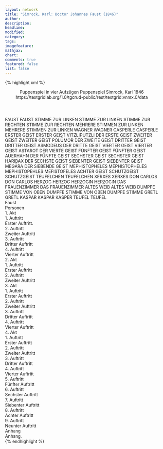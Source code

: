 ```yaml
---
layout: network
title: "Simrock, Karl: Doctor Johannes Faust (1846)"
author:
description:
headline:
modified:
category:
tags:
imagefeature:
mathjax:
chart:
comments: true
featured: false
list: false
---
```

{% highlight xml %}
<?xml-model href="https://raw.githubusercontent.com/DLiNa/project/master/rules/lina.rnc"?><?xml-model href="https://raw.githubusercontent.com/DLiNa/project/master/rules/lina.sch"?>
<play xmlns="http://lina.digital">
  <header>
    <title>Doctor Johannes Faust</title>
    <subtitle>Puppenspiel in vier Aufzügen</subtitle>
    <genretitle>Puppenspiel</genretitle>
    <author>Simrock, Karl</author>
    <date type="print" when="1846">1846</date>
    <date type="premiere"/>
    <date type="written"/>
    <source>https://textgridlab.org/1.0/tgcrud-public/rest/textgrid:vnmx.0/data</source>
  </header>
  <personae>
    <character>
      <name>FAUST</name>
      <alias xml:id="faust">
        <name>FAUST</name>
      </alias>
    </character>
    <character>
      <name>STIMME ZUR LINKEN</name>
      <alias xml:id="stimme_zur_linken">
        <name>STIMME ZUR LINKEN</name>
      </alias>
    </character>
    <character>
      <name>STIMME ZUR RECHTEN</name>
      <alias xml:id="stimme_zur_rechten">
        <name>STIMME ZUR RECHTEN</name>
      </alias>
    </character>
    <character>
      <name>MEHRERE STIMMEN ZUR LINKEN</name>
      <alias xml:id="mehrere_stimmen_zur_linken">
        <name>MEHRERE STIMMEN ZUR LINKEN</name>
      </alias>
    </character>
    <character>
      <name>WAGNER</name>
      <alias xml:id="wagner">
        <name>WAGNER</name>
      </alias>
    </character>
    <character>
      <name>CASPERLE</name>
      <alias xml:id="casperle">
        <name>CASPERLE</name>
      </alias>
    </character>
    <character>
      <name>ERSTER GEIST</name>
      <alias xml:id="erster_geist">
        <name>ERSTER GEIST</name>
      </alias>
      <alias xml:id="vitzliputzli">
        <name>VITZLIPUTZLI</name>
      </alias>
      <alias xml:id="der_erste_geist">
        <name>DER ERSTE GEIST</name>
      </alias>
    </character>
    <character>
      <name>ZWEITER GEIST</name>
      <alias xml:id="zweiter_geist">
        <name>ZWEITER GEIST</name>
      </alias>
      <alias xml:id="polümor">
        <name>POLÜMOR</name>
      </alias>
      <alias xml:id="der_zweite_geist">
        <name>DER ZWEITE GEIST</name>
      </alias>
    </character>
    <character>
      <name>DRITTER GEIST</name>
      <alias xml:id="dritter_geist">
        <name>DRITTER GEIST</name>
      </alias>
      <alias xml:id="asmodeus">
        <name>ASMODEUS</name>
      </alias>
      <alias xml:id="der_dritte_geist">
        <name>DER DRITTE GEIST</name>
      </alias>
    </character>
    <character>
      <name>VIERTER GEIST</name>
      <alias xml:id="vierter_geist">
        <name>VIERTER GEIST</name>
      </alias>
      <alias xml:id="astarot">
        <name>ASTAROT</name>
      </alias>
      <alias xml:id="der_vierte_geist">
        <name>DER VIERTE GEIST</name>
      </alias>
    </character>
    <character>
      <name>FÜNFTER GEIST</name>
      <alias xml:id="fünfter_geist">
        <name>FÜNFTER GEIST</name>
      </alias>
      <alias xml:id="auerhahn">
        <name>AUERHAHN</name>
      </alias>
      <alias xml:id="der_fünfte_geist">
        <name>DER FÜNFTE GEIST</name>
      </alias>
    </character>
    <character>
      <name>SECHSTER GEIST</name>
      <alias xml:id="sechster_geist">
        <name>SECHSTER GEIST</name>
      </alias>
      <alias xml:id="haribax">
        <name>HARIBAX</name>
      </alias>
      <alias xml:id="der_sechste_geist">
        <name>DER SECHSTE GEIST</name>
      </alias>
    </character>
    <character>
      <name>SIEBENTER GEIST</name>
      <alias xml:id="siebenter_geist">
        <name>SIEBENTER GEIST</name>
      </alias>
      <alias xml:id="megära">
        <name>MEGÄRA</name>
      </alias>
      <alias xml:id="der_siebende_geist">
        <name>DER SIEBENDE GEIST</name>
      </alias>
    </character>
    <character>
      <name>MEPHISTOPHELES</name>
      <alias xml:id="mephistopheles">
        <name>MEPHISTOPHELES</name>
      </alias>
      <alias xml:id="mephistopehles">
        <name>MEPHISTOPEHLES</name>
      </alias>
      <alias xml:id="mefistofeles">
        <name>MEFISTOFELES</name>
      </alias>
      <alias xml:id="achter_geist">
        <name>ACHTER GEIST</name>
      </alias>
    </character>
    <character>
      <name>SCHUTZGEIST</name>
      <alias xml:id="schutzgeist">
        <name>SCHUTZGEIST</name>
      </alias>
    </character>
    <character>
      <name>TEUFELCHEN</name>
      <alias xml:id="teufelchen">
        <name>TEUFELCHEN</name>
      </alias>
    </character>
    <character>
      <name>XERXES</name>
      <alias xml:id="xerxes">
        <name>XERXES</name>
      </alias>
    </character>
    <character>
      <name>DON CARLOS</name>
      <alias xml:id="don_carlos">
        <name>DON CARLOS</name>
      </alias>
    </character>
    <character>
      <name>HERZOG</name>
      <alias xml:id="herzog">
        <name>HERZOG</name>
      </alias>
    </character>
    <character>
      <name>HERZOGIN</name>
      <alias xml:id="herzogin">
        <name>HERZOGIN</name>
      </alias>
    </character>
    <character>
      <name>DAS FRAUENZIMMER</name>
      <alias xml:id="das_frauenzimmer">
        <name>DAS FRAUENZIMMER</name>
      </alias>
    </character>
    <character>
      <name>ALTES WEIB</name>
      <alias xml:id="altes_weib">
        <name>ALTES WEIB</name>
      </alias>
    </character>
    <character>
      <name>DUMPFE STIMME VON OBEN</name>
      <alias xml:id="dumpfe_stimme_von_oben">
        <name>DUMPFE STIMME VON OBEN</name>
      </alias>
      <alias xml:id="dumpfe_stimme">
        <name>DUMPFE STIMME</name>
      </alias>
    </character>
    <character>
      <name>GRETL</name>
      <alias xml:id="gretl">
        <name>GRETL</name>
      </alias>
    </character>
    <character>
      <name>KASPAR</name>
      <alias xml:id="kaspar">
        <name>KASPAR</name>
      </alias>
      <alias xml:id="kasper">
        <name>KASPER</name>
      </alias>
    </character>
    <character>
      <name>TEUFEL</name>
      <alias xml:id="teufel">
        <name>TEUFEL</name>
      </alias>
    </character>
  </personae>
  <text>
    <div>
      <head>Faust</head>
      <div>
        <head>Personen</head>
      </div>
      <div>
        <head>1. Akt</head>
        <div>
          <head>1. Auftritt</head>
          <div>
            <head>Erster Auftritt.</head>
            <sp who="#faust">
              <amount n="5" unit="speech_acts"/>
              <amount n="203" unit="words"/>
              <amount n="31" unit="lines"/>
              <amount n="1133" unit="chars"/>
            </sp>
            <sp who="#stimme_zur_linken">
              <amount n="2" unit="speech_acts"/>
              <amount n="37" unit="words"/>
              <amount n="7" unit="lines"/>
              <amount n="222" unit="chars"/>
            </sp>
            <sp who="#stimme_zur_rechten">
              <amount n="3" unit="speech_acts"/>
              <amount n="28" unit="words"/>
              <amount n="6" unit="lines"/>
              <amount n="168" unit="chars"/>
            </sp>
            <sp who="#mehrere_stimmen_zur_linken">
              <amount n="1" unit="speech_acts"/>
              <amount n="1" unit="words"/>
              <amount n="1" unit="lines"/>
              <amount n="9" unit="chars"/>
            </sp>
          </div>
        </div>
        <div>
          <head>2. Auftritt</head>
          <div>
            <head>Zweiter Auftritt</head>
            <sp who="#wagner">
              <amount n="8" unit="speech_acts"/>
              <amount n="173" unit="words"/>
              <amount n="2" unit="lines"/>
              <amount n="1042" unit="chars"/>
            </sp>
            <sp who="#faust">
              <amount n="8" unit="speech_acts"/>
              <amount n="256" unit="words"/>
              <amount n="4" unit="lines"/>
              <amount n="1455" unit="chars"/>
            </sp>
          </div>
        </div>
        <div>
          <head>3. Auftritt</head>
          <div>
            <head>Dritter Auftritt</head>
            <sp who="#casperle">
              <amount n="1" unit="speech_acts"/>
              <amount n="266" unit="words"/>
              <amount n="1529" unit="chars"/>
            </sp>
          </div>
        </div>
        <div>
          <head>4. Auftritt</head>
          <div>
            <head>Vierter Auftritt</head>
            <sp who="#wagner">
              <amount n="16" unit="speech_acts"/>
              <amount n="420" unit="words"/>
              <amount n="11" unit="lines"/>
              <amount n="2269" unit="chars"/>
            </sp>
            <sp who="#casperle">
              <amount n="16" unit="speech_acts"/>
              <amount n="424" unit="words"/>
              <amount n="9" unit="lines"/>
              <amount n="2198" unit="chars"/>
            </sp>
          </div>
        </div>
      </div>
      <div>
        <head>2. Akt</head>
        <div>
          <head>1. Auftritt</head>
          <div>
            <head>Erster Auftritt</head>
            <sp who="#faust">
              <amount n="31" unit="speech_acts"/>
              <amount n="828" unit="words"/>
              <amount n="31" unit="lines"/>
              <amount n="4558" unit="chars"/>
            </sp>
            <sp who="#erster_geist">
              <amount n="1" unit="speech_acts"/>
              <amount n="1" unit="words"/>
              <amount n="1" unit="lines"/>
              <amount n="13" unit="chars"/>
            </sp>
            <sp who="#vitzliputzli">
              <amount n="1" unit="speech_acts"/>
              <amount n="5" unit="words"/>
              <amount n="1" unit="lines"/>
              <amount n="25" unit="chars"/>
            </sp>
            <sp who="#zweiter_geist">
              <amount n="1" unit="speech_acts"/>
              <amount n="2" unit="words"/>
              <amount n="1" unit="lines"/>
              <amount n="8" unit="chars"/>
            </sp>
            <sp who="#polümor">
              <amount n="1" unit="speech_acts"/>
              <amount n="10" unit="words"/>
              <amount n="1" unit="lines"/>
              <amount n="39" unit="chars"/>
            </sp>
            <sp who="#dritter_geist">
              <amount n="1" unit="speech_acts"/>
              <amount n="1" unit="words"/>
              <amount n="1" unit="lines"/>
              <amount n="9" unit="chars"/>
            </sp>
            <sp who="#asmodeus">
              <amount n="1" unit="speech_acts"/>
              <amount n="9" unit="words"/>
              <amount n="1" unit="lines"/>
              <amount n="41" unit="chars"/>
            </sp>
            <sp who="#vierter_geist">
              <amount n="1" unit="speech_acts"/>
              <amount n="1" unit="words"/>
              <amount n="1" unit="lines"/>
              <amount n="8" unit="chars"/>
            </sp>
            <sp who="#astarot">
              <amount n="1" unit="speech_acts"/>
              <amount n="6" unit="words"/>
              <amount n="1" unit="lines"/>
              <amount n="26" unit="chars"/>
            </sp>
            <sp who="#fünfter_geist">
              <amount n="1" unit="speech_acts"/>
              <amount n="1" unit="words"/>
              <amount n="1" unit="lines"/>
              <amount n="9" unit="chars"/>
            </sp>
            <sp who="#auerhahn">
              <amount n="1" unit="speech_acts"/>
              <amount n="6" unit="words"/>
              <amount n="1" unit="lines"/>
              <amount n="27" unit="chars"/>
            </sp>
            <sp who="#sechster_geist">
              <amount n="1" unit="speech_acts"/>
              <amount n="1" unit="words"/>
              <amount n="1" unit="lines"/>
              <amount n="8" unit="chars"/>
            </sp>
            <sp who="#haribax">
              <amount n="1" unit="speech_acts"/>
              <amount n="3" unit="words"/>
              <amount n="1" unit="lines"/>
              <amount n="13" unit="chars"/>
            </sp>
            <sp who="#siebenter_geist">
              <amount n="1" unit="speech_acts"/>
              <amount n="2" unit="words"/>
              <amount n="1" unit="lines"/>
              <amount n="7" unit="chars"/>
            </sp>
            <sp who="#megära">
              <amount n="1" unit="speech_acts"/>
              <amount n="3" unit="words"/>
              <amount n="1" unit="lines"/>
              <amount n="13" unit="chars"/>
            </sp>
            <sp who="#achter_geist">
              <amount n="1" unit="speech_acts"/>
              <amount n="1" unit="words"/>
              <amount n="1" unit="lines"/>
              <amount n="15" unit="chars"/>
            </sp>
            <sp who="#mephistopheles">
              <amount n="14" unit="speech_acts"/>
              <amount n="224" unit="words"/>
              <amount n="15" unit="lines"/>
              <amount n="1217" unit="chars"/>
            </sp>
            <sp who="#mephistopehles">
              <amount n="1" unit="speech_acts"/>
              <amount n="39" unit="words"/>
              <amount n="225" unit="chars"/>
            </sp>
            <sp who="#schutzgeist">
              <amount n="1" unit="speech_acts"/>
              <amount n="31" unit="words"/>
              <amount n="4" unit="lines"/>
              <amount n="187" unit="chars"/>
            </sp>
          </div>
        </div>
        <div>
          <head>2. Auftritt</head>
          <div>
            <head>Zweiter Auftritt</head>
            <sp who="#casperle">
              <amount n="24" unit="speech_acts"/>
              <amount n="919" unit="words"/>
              <amount n="19" unit="lines"/>
              <amount n="4953" unit="chars"/>
            </sp>
            <sp who="#der_erste_geist #der_zweite_geist #der_dritte_geist #der_vierte_geist #der_fünfte_geist #der_sechste_geist #der_siebende_geist">
              <amount n="2" unit="speech_acts"/>
              <amount n="8" unit="words"/>
              <amount n="2" unit="lines"/>
              <amount n="46" unit="chars"/>
            </sp>
            <sp who="#erster_geist">
              <amount n="1" unit="speech_acts"/>
              <amount n="1" unit="words"/>
              <amount n="1" unit="lines"/>
              <amount n="7" unit="chars"/>
            </sp>
            <sp who="#asmodeus">
              <amount n="3" unit="speech_acts"/>
              <amount n="21" unit="words"/>
              <amount n="3" unit="lines"/>
              <amount n="136" unit="chars"/>
            </sp>
            <sp who="#teufelchen">
              <amount n="1" unit="speech_acts"/>
              <amount n="1" unit="words"/>
              <amount n="1" unit="lines"/>
              <amount n="7" unit="chars"/>
            </sp>
            <sp who="#xerxes">
              <amount n="1" unit="speech_acts"/>
              <amount n="5" unit="words"/>
              <amount n="1" unit="lines"/>
              <amount n="34" unit="chars"/>
            </sp>
            <sp who="#auerhahn">
              <amount n="14" unit="speech_acts"/>
              <amount n="207" unit="words"/>
              <amount n="11" unit="lines"/>
              <amount n="1075" unit="chars"/>
            </sp>
          </div>
        </div>
      </div>
      <div>
        <head>3. Akt</head>
        <div>
          <head>1. Auftritt</head>
          <div>
            <head>Erster Auftritt</head>
            <sp who="#don_carlos">
              <amount n="21" unit="speech_acts"/>
              <amount n="494" unit="words"/>
              <amount n="51" unit="lines"/>
              <amount n="2665" unit="chars"/>
            </sp>
            <sp who="#casperle">
              <amount n="20" unit="speech_acts"/>
              <amount n="450" unit="words"/>
              <amount n="9" unit="lines"/>
              <amount n="2312" unit="chars"/>
            </sp>
          </div>
        </div>
        <div>
          <head>2. Auftritt</head>
          <div>
            <head>Zweiter Auftritt</head>
            <sp who="#herzog">
              <amount n="3" unit="speech_acts"/>
              <amount n="79" unit="words"/>
              <amount n="8" unit="lines"/>
              <amount n="469" unit="chars"/>
            </sp>
            <sp who="#herzogin">
              <amount n="5" unit="speech_acts"/>
              <amount n="72" unit="words"/>
              <amount n="8" unit="lines"/>
              <amount n="392" unit="chars"/>
            </sp>
            <sp who="#don_carlos">
              <amount n="5" unit="speech_acts"/>
              <amount n="132" unit="words"/>
              <amount n="21" unit="lines"/>
              <amount n="725" unit="chars"/>
            </sp>
            <sp who="#casperle">
              <amount n="1" unit="speech_acts"/>
            </sp>
          </div>
        </div>
        <div>
          <head>3. Auftritt</head>
          <div>
            <head>Dritter Auftritt</head>
            <sp who="#mephistopheles">
              <amount n="14" unit="speech_acts"/>
              <amount n="206" unit="words"/>
              <amount n="12" unit="lines"/>
              <amount n="1185" unit="chars"/>
            </sp>
            <sp who="#herzogin">
              <amount n="22" unit="speech_acts"/>
              <amount n="367" unit="words"/>
              <amount n="41" unit="lines"/>
              <amount n="1915" unit="chars"/>
            </sp>
            <sp who="#faust">
              <amount n="30" unit="speech_acts"/>
              <amount n="377" unit="words"/>
              <amount n="36" unit="lines"/>
              <amount n="2020" unit="chars"/>
            </sp>
            <sp who="#herzog">
              <amount n="7" unit="speech_acts"/>
              <amount n="81" unit="words"/>
              <amount n="9" unit="lines"/>
              <amount n="424" unit="chars"/>
            </sp>
            <sp who="#don_carlos">
              <amount n="4" unit="speech_acts"/>
              <amount n="98" unit="words"/>
              <amount n="10" unit="lines"/>
              <amount n="495" unit="chars"/>
            </sp>
          </div>
        </div>
        <div>
          <head>4. Auftritt</head>
          <div>
            <head>Vierter Auftritt</head>
            <sp who="#casperle">
              <amount n="19" unit="speech_acts"/>
              <amount n="418" unit="words"/>
              <amount n="23" unit="lines"/>
              <amount n="2271" unit="chars"/>
            </sp>
            <sp who="#auerhahn">
              <amount n="19" unit="speech_acts"/>
              <amount n="263" unit="words"/>
              <amount n="16" unit="lines"/>
              <amount n="1483" unit="chars"/>
            </sp>
            <sp who="#das_frauenzimmer">
              <amount n="1" unit="speech_acts"/>
              <amount n="2" unit="words"/>
              <amount n="1" unit="lines"/>
              <amount n="19" unit="chars"/>
            </sp>
            <sp who="#altes_weib">
              <amount n="1" unit="speech_acts"/>
              <amount n="2" unit="words"/>
              <amount n="1" unit="lines"/>
              <amount n="19" unit="chars"/>
            </sp>
          </div>
        </div>
      </div>
      <div>
        <head>4. Akt</head>
        <div>
          <head>1. Auftritt</head>
          <div>
            <head>Erster Auftritt</head>
            <sp who="#faust">
              <amount n="11" unit="speech_acts"/>
              <amount n="336" unit="words"/>
              <amount n="8" unit="lines"/>
              <amount n="1791" unit="chars"/>
            </sp>
            <sp who="#mephistopheles">
              <amount n="10" unit="speech_acts"/>
              <amount n="145" unit="words"/>
              <amount n="6" unit="lines"/>
              <amount n="789" unit="chars"/>
            </sp>
          </div>
        </div>
        <div>
          <head>2. Auftritt</head>
          <div>
            <head>Zweiter Auftritt</head>
            <sp who="#mephistopheles">
              <amount n="11" unit="speech_acts"/>
              <amount n="297" unit="words"/>
              <amount n="5" unit="lines"/>
              <amount n="1553" unit="chars"/>
            </sp>
            <sp who="#faust">
              <amount n="12" unit="speech_acts"/>
              <amount n="199" unit="words"/>
              <amount n="6" unit="lines"/>
              <amount n="1111" unit="chars"/>
            </sp>
            <sp who="#dumpfe_stimme_von_oben">
              <amount n="1" unit="speech_acts"/>
              <amount n="6" unit="words"/>
              <amount n="1" unit="lines"/>
              <amount n="38" unit="chars"/>
            </sp>
          </div>
        </div>
        <div>
          <head>3. Auftritt</head>
          <div>
            <head>Dritter Auftritt</head>
            <sp who="#casperle">
              <amount n="1" unit="speech_acts"/>
              <amount n="177" unit="words"/>
              <amount n="10" unit="lines"/>
              <amount n="915" unit="chars"/>
            </sp>
          </div>
        </div>
        <div>
          <head>4. Auftritt</head>
          <div>
            <head>Vierter Auftritt</head>
            <sp who="#faust">
              <amount n="3" unit="speech_acts"/>
              <amount n="135" unit="words"/>
              <amount n="5" unit="lines"/>
              <amount n="788" unit="chars"/>
            </sp>
            <sp who="#dumpfe_stimme">
              <amount n="2" unit="speech_acts"/>
              <amount n="8" unit="words"/>
              <amount n="3" unit="lines"/>
              <amount n="60" unit="chars"/>
            </sp>
          </div>
        </div>
        <div>
          <head>5. Auftritt</head>
          <div>
            <head>Fünfter Auftritt</head>
            <sp who="#casperle">
              <amount n="9" unit="speech_acts"/>
              <amount n="683" unit="words"/>
              <amount n="8" unit="lines"/>
              <amount n="3659" unit="chars"/>
            </sp>
            <sp who="#faust">
              <amount n="8" unit="speech_acts"/>
              <amount n="81" unit="words"/>
              <amount n="6" unit="lines"/>
              <amount n="408" unit="chars"/>
            </sp>
          </div>
        </div>
        <div>
          <head>6. Auftritt</head>
          <div>
            <head>Sechster Auftritt</head>
            <sp who="#faust">
              <amount n="5" unit="speech_acts"/>
              <amount n="87" unit="words"/>
              <amount n="3" unit="lines"/>
              <amount n="515" unit="chars"/>
            </sp>
            <sp who="#dumpfe_stimme">
              <amount n="1" unit="speech_acts"/>
              <amount n="4" unit="words"/>
              <amount n="1" unit="lines"/>
              <amount n="29" unit="chars"/>
            </sp>
            <sp who="#mephistopheles">
              <amount n="3" unit="speech_acts"/>
              <amount n="50" unit="words"/>
              <amount n="2" unit="lines"/>
              <amount n="264" unit="chars"/>
            </sp>
          </div>
        </div>
        <div>
          <head>7. Auftritt</head>
          <div>
            <head>Siebenter Auftritt</head>
            <sp who="#casperle">
              <amount n="1" unit="speech_acts"/>
              <amount n="114" unit="words"/>
              <amount n="5" unit="lines"/>
              <amount n="581" unit="chars"/>
            </sp>
          </div>
        </div>
        <div>
          <head>8. Auftritt</head>
          <div>
            <head>Achter Auftritt</head>
            <sp who="#faust">
              <amount n="2" unit="speech_acts"/>
              <amount n="35" unit="words"/>
              <amount n="1" unit="lines"/>
              <amount n="214" unit="chars"/>
            </sp>
            <sp who="#dumpfe_stimme">
              <amount n="1" unit="speech_acts"/>
              <amount n="6" unit="words"/>
              <amount n="1" unit="lines"/>
              <amount n="40" unit="chars"/>
            </sp>
          </div>
        </div>
        <div>
          <head>9. Auftritt</head>
          <div>
            <head>Neunter Auftritt</head>
            <sp who="#casperle">
              <amount n="3" unit="speech_acts"/>
              <amount n="121" unit="words"/>
              <amount n="7" unit="lines"/>
              <amount n="628" unit="chars"/>
            </sp>
            <sp who="#gretl">
              <amount n="2" unit="speech_acts"/>
              <amount n="18" unit="words"/>
              <amount n="2" unit="lines"/>
              <amount n="100" unit="chars"/>
            </sp>
          </div>
        </div>
      </div>
    </div>
    <div>
      <head>Anhang</head>
      <div>
        <head>Anhang.</head>
        <sp who="#kasper">
          <amount n="1" unit="speech_acts"/>
          <amount n="8" unit="words"/>
          <amount n="1" unit="lines"/>
          <amount n="42" unit="chars"/>
        </sp>
        <sp who="#wagner">
          <amount n="11" unit="speech_acts"/>
          <amount n="70" unit="words"/>
          <amount n="11" unit="lines"/>
          <amount n="660" unit="chars"/>
        </sp>
        <sp who="#kaspar">
          <amount n="22" unit="speech_acts"/>
          <amount n="1215" unit="words"/>
          <amount n="18" unit="lines"/>
          <amount n="7699" unit="chars"/>
        </sp>
        <sp who="#teufel">
          <amount n="7" unit="speech_acts"/>
          <amount n="577" unit="words"/>
          <amount n="7" unit="lines"/>
          <amount n="3247" unit="chars"/>
        </sp>
        <sp who="#mefistofeles">
          <amount n="4" unit="speech_acts"/>
          <amount n="392" unit="words"/>
          <amount n="39" unit="lines"/>
          <amount n="2034" unit="chars"/>
        </sp>
        <sp who="#faust">
          <amount n="22" unit="speech_acts"/>
          <amount n="692" unit="words"/>
          <amount n="18" unit="lines"/>
          <amount n="3795" unit="chars"/>
        </sp>
        <sp who="#der_erste_geist #der_zweite_geist #der_dritte_geist #der_vierte_geist #der_fünfte_geist #der_sechste_geist #der_siebende_geist">
          <amount n="3" unit="speech_acts"/>
          <amount n="5" unit="words"/>
          <amount n="3" unit="lines"/>
          <amount n="21" unit="chars"/>
        </sp>
        <sp who="#der_erste_geist">
          <amount n="4" unit="speech_acts"/>
          <amount n="37" unit="words"/>
          <amount n="4" unit="lines"/>
          <amount n="190" unit="chars"/>
        </sp>
        <sp who="#der_zweite_geist">
          <amount n="2" unit="speech_acts"/>
          <amount n="25" unit="words"/>
          <amount n="2" unit="lines"/>
          <amount n="135" unit="chars"/>
        </sp>
        <sp who="#der_dritte_geist">
          <amount n="1" unit="speech_acts"/>
          <amount n="11" unit="words"/>
          <amount n="1" unit="lines"/>
          <amount n="55" unit="chars"/>
        </sp>
        <sp who="#der_vierte_geist">
          <amount n="1" unit="speech_acts"/>
          <amount n="12" unit="words"/>
          <amount n="1" unit="lines"/>
          <amount n="64" unit="chars"/>
        </sp>
        <sp who="#der_fünfte_geist">
          <amount n="2" unit="speech_acts"/>
          <amount n="35" unit="words"/>
          <amount n="1" unit="lines"/>
          <amount n="190" unit="chars"/>
        </sp>
        <sp who="#der_sechste_geist">
          <amount n="3" unit="speech_acts"/>
          <amount n="36" unit="words"/>
          <amount n="2" unit="lines"/>
          <amount n="189" unit="chars"/>
        </sp>
        <sp who="#der_siebende_geist">
          <amount n="2" unit="speech_acts"/>
          <amount n="27" unit="words"/>
          <amount n="2" unit="lines"/>
          <amount n="142" unit="chars"/>
        </sp>
      </div>
    </div>
  </text>
</play>
{% endhighlight %}